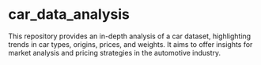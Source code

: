 # car_data_analysis
This repository provides an in-depth analysis of a car dataset, highlighting trends in car types, origins, prices, and weights. It aims to offer insights for market analysis and pricing strategies in the automotive industry.
